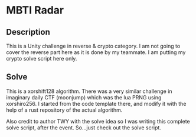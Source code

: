 # MBTI Radar

## Description

This is a Unity challenge in reverse & crypto category. I am not going to cover the reverse part here as it is done by my teammate. I am putting my crypto solve script here only.

## Solve

This is a xorshift128 algorithm. There was a very similar challenge in imaginary daily CTF (moonjump) which was the lua PRNG using xorshiro256. I started from the code template there, and modify it with the help of a rust repository of the actual algorithm.

Also credit to author TWY with the solve idea so I was writing this complete solve script, after the event. So...just check out the solve script.